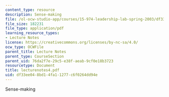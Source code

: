 ```yaml
---
content_type: resource
description: Sense-making
file: /ol-ocw-studio-app/courses/15-974-leadership-lab-spring-2003/df33ee048bd14fa11277c6f0264dd94e_lecturenotes4.pdf
file_size: 182231
file_type: application/pdf
learning_resource_types:
- Lecture Notes
license: https://creativecommons.org/licenses/by-nc-sa/4.0/
ocw_type: OCWFile
parent_title: Lecture Notes
parent_type: CourseSection
parent_uid: 76da2f7e-29c5-e38f-aeab-9cf0e18b3723
resourcetype: Document
title: lecturenotes4.pdf
uid: df33ee04-8bd1-4fa1-1277-c6f0264dd94e
---
```

Sense-making